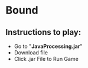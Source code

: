 # Bound
## Instructions to play:
- Go to "**JavaProcessing.jar**"
- Download file
- Click .jar File to Run Game
